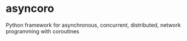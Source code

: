 asyncoro
========

Python framework for asynchronous, concurrent, distributed, network programming with coroutines